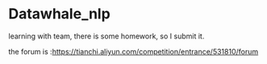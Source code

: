 # Datawhale_nlp
learning with team, there is some homework, so I submit it.

the forum is :https://tianchi.aliyun.com/competition/entrance/531810/forum


